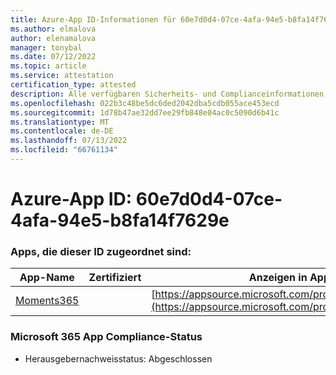 ```yaml
---
title: Azure-App ID-Informationen für 60e7d0d4-07ce-4afa-94e5-b8fa14f7629e
ms.author: elmalova
author: elenamalova
manager: tonybal
ms.date: 07/12/2022
ms.topic: article
ms.service: attestation
certification_type: attested
description: Alle verfügbaren Sicherheits- und Complianceinformationen für 60e7d0d4-07ce-4afa-94e5-b8fa14f7629e.
ms.openlocfilehash: 022b3c48be5dc6ded2042dba5cdb055ace453ecd
ms.sourcegitcommit: 1d78b47ae32dd7ee29fb848e04ac0c5090d6b41c
ms.translationtype: MT
ms.contentlocale: de-DE
ms.lasthandoff: 07/13/2022
ms.locfileid: "66761134"
---
```

# <a name="azure-app-id-60e7d0d4-07ce-4afa-94e5-b8fa14f7629e"></a>Azure-App ID: 60e7d0d4-07ce-4afa-94e5-b8fa14f7629e


### <a name="apps-associated-with-this-id"></a>Apps, die dieser ID zugeordnet sind:
| **App-Name** | **Zertifiziert** | **Anzeigen in AppSource** |
|--------------|---------------|-----------------------|
| [Moments365](../forward/WA200004337.md) |  | [https://appsource.microsoft.com/product/office/WA200004337](https://appsource.microsoft.com/product/office/WA200004337) |

### <a name="microsoft-365-app-compliance-status"></a>Microsoft 365 App Compliance-Status
- Herausgebernachweisstatus: Abgeschlossen
